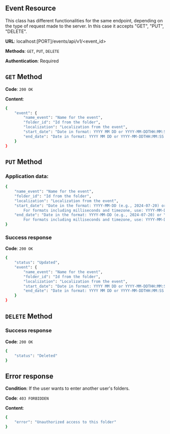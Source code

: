 ## Event Resource
This class has different functionalities for the same endpoint, depending on the type of request made to the server. In this case it accepts "GET", "PUT", "DELETE".

**URL**: localhost:[PORT]/events/api/v1/<event_id>

**Methods**: `GET`, `PUT`, `DELETE`

**Authentication**: Required

## `GET` Method
**Code**: `200 OK`

**Content**:
```bash
{
    "event": {
        "name_event": "Name for the event",
        "folder_id": "Id from the folder",
        "localization": "Localization from the event",
        "start_date": "Date in format: YYYY MM DD or YYYY-MM-DDTHH:MM:SS.MS+00:00",
        "end_date": "Date in format: YYYY MM DD or YYYY-MM-DDTHH:MM:SS.MS+00:00"
    }
}
```

## `PUT` Method

### Application data:
```bash
{
    "name_event": "Name for the event",
    "folder_id": "Id from the folder",
    "localization": "Localization from the event",
    "start_date": "Date in the format: YYYY-MM-DD (e.g., 2024-07-20) or YYYY-MM-DDTHH:MM:SS (e.g., 2024-07-20T14:30:00). 
        For formats including milliseconds and timezone, use: YYYY-MM-DDTHH:MM:SS.MS+00:00 (e.g., 2024-07-20T14:30:00.123+00:00).",
    "end_date": "Date in the format: YYYY-MM-DD (e.g., 2024-07-20) or YYYY-MM-DDTHH:MM:SS (e.g., 2024-07-20T14:30:00). 
        For formats including milliseconds and timezone, use: YYYY-MM-DDTHH:MM:SS.MS+00:00 (e.g., 2024-07-20T14:30:00.123+00:00)."
}
```

### Success response
**Code**: `200 OK`
```bash
{
    "status": "Updated",
    "event": {
        "name_event": "Name for the event",
        "folder_id": "Id from the folder",
        "localization": "Localization from the event",
        "start_date": "Date in format: YYYY MM DD or YYYY-MM-DDTHH:MM:SS.MS+00:00",
        "end_date": "Date in format: YYYY MM DD or YYYY-MM-DDTHH:MM:SS.MS+00:00"
    }
}
```

## `DELETE` Method

### Success response
**Code**: `200 OK`
```bash
{
    "status": "Deleted"
}
```

## Error response
**Condition**: If the user wants to enter another user's folders.

**Code**: `403 FORBIDDEN`

**Content**:
```bash
{
    "error": "Unauthorized access to this folder"
}
```